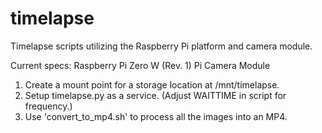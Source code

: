 # timelapse
Timelapse scripts utilizing the Raspberry Pi platform and camera module.

Current specs:  Raspberry Pi Zero W (Rev. 1)
                Pi Camera Module
                
1. Create a mount point for a storage location at /mnt/timelapse.
2. Setup timelapse.py as a service. (Adjust WAITTIME in script for frequency.)
3. Use 'convert_to_mp4.sh' to process all the images into an MP4.
